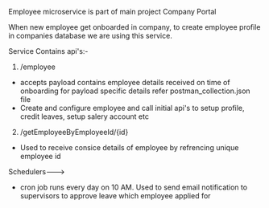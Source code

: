 Employee microservice is part of main project Company Portal 

When new employee get onboarded in company, to create employee profile in companies database we are using this service.


Service Contains api's:- 
1) /employee
 - accepts payload contains employee details received on time of onboarding
for payload specific details refer postman_collection.json file
 - Create and configure employee and call initial api's to setup profile, credit leaves, setup salery account etc

2) /getEmployeeByEmployeeId/{id}
 - Used to receive consice details of employee by refrencing unique employee id

<!-- 3) /getleave -->


Schedulers---> 
 - cron job runs every day on 10 AM. Used to send email notification to supervisors to approve leave which employee applied for